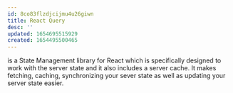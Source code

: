 ```yaml
---
id: 8co83flzdjcijmu4u26giwn
title: React Query
desc: ''
updated: 1654695515929
created: 1654495500465
---
```


 is a State Management library for React which is specifically designed to work with the server state and it also includes a server cache. It makes fetching, caching, synchronizing your sever state as well as updating your server state easier.
